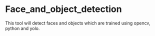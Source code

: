 # Face_and_object_detection
This tool will detect faces and objects which are trained using opencv, python and  yolo.
